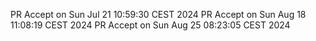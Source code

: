 PR Accept on Sun Jul 21 10:59:30 CEST 2024
PR Accept on Sun Aug 18 11:08:19 CEST 2024
PR Accept on Sun Aug 25 08:23:05 CEST 2024
